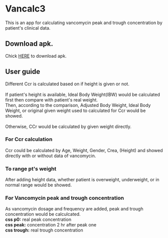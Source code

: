 # Vancalc3
This is an app for calculating vancomycin peak and trough concentration by patient's clinical data.

## Download apk.
Chick [HERE](https://drive.google.com/file/d/1ljjtdPIW8FZG13WIulXnkqvkETJ0D7ux/view?usp=sharing) to download apk.

## User guide
Different Ccr is calculated based on if height is given or not. <br/>
<br/>
If patient's height is available, Ideal Body Weight(IBW) would be calculated first then compare with patient's real weight.<br/>
Then, according to the comparison, Adjusted Body Weight, Ideal Body Weight, or original given weight used to calculated for Ccr would be showed.<br/>
<br/>
Otherwise, CCr would be calculated by given weight directly.

### For Ccr calculation
Ccr could be calculated by Age, Weight, Gender, Crea, (Height) and showed directly with or without data of vancomycin.

### To range pt's weight
After adding height data, whether patient is overweight, underweight, or in normal range would be showed.

### For Vancomycin peak and trough concentration
As vancomycin dosage and frequency are added, peak and trough concentration would be calculcated. <br/>
**css p0:** real peak concentration <br/>
**css peak:** concentration 2 hr after peak one <br/>
**css trough:** real trough concentration <br/>
